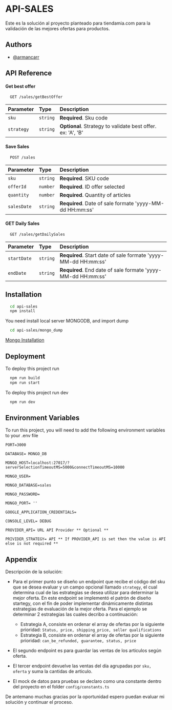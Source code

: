 
# API-SALES

Este es la solución al proyecto planteado para tiendamia.com para la validación de las mejores ofertas para productos.


## Authors

- [@armancarr](https://www.github.com/armancarr)


## API Reference

#### Get best offer

```http
  GET /sales/getBestOffer
```

| Parameter | Type     | Description                |
| :-------- | :------- | :------------------------- |
| `sku`     | `string` | **Required**. Sku code     |
| `strategy`| `string` | **Optional**. Strategy to validate best offer. ex: 'A', 'B'     |

#### Save Sales

```http
  POST /sales
```

| Parameter | Type     | Description                       |
| :-------- | :------- | :-------------------------------- |
| `sku`      | `string` | **Required**. SKU code |
| `offerId`      | `number` | **Required**. ID offer selected |
| `quantity`      | `number` | **Required**. Quantity of articles |
| `salesDate`      | `string` | **Required**. Date of sale formate 'yyyy-MM-dd HH:mm:ss' |

#### GET Daily Sales

```http
  GET /sales/getDailySales
```

| Parameter | Type     | Description                       |
| :-------- | :------- | :-------------------------------- |
| `startDate`      | `string` | **Required**. Start date of sale formate 'yyyy-MM-dd HH:mm:ss' |
| `endDate`      | `string` | **Required**. End date of sale formate 'yyyy-MM-dd HH:mm:ss' |


## Installation


```bash
  cd api-sales
  npm install 
```
You need install local server MONGODB, and import dump 

```bash
  cd api-sales/mongo_dump
```
[Mongo Installation](https://www.mongodb.com/docs/manual/installation/)
    
## Deployment

To deploy this project run

```bash
  npm run build
  npm run start 
```

To deploy this project run dev

```bash
  npm run dev 
```

## Environment Variables

To run this project, you will need to add the following environment variables to your .env file

`PORT=3000`

`DATABASE= MONGO_DB`

`MONGO_HOST=localhost:27017/?serverSelectionTimeoutMS=5000&connectTimeoutMS=10000`

`MONGO_USER= `

`MONGO_DATABASE=sales`

`MONGO_PASSWORD= `

`MONGO_PORT= ''`

`GOOGLE_APPLICATION_CREDENTIALS=`

`CONSOLE_LEVEL= DEBUG`

`PROVIDER_API= URL API Provider ** Optional ** `

`PRIVIDER_STRATEGY= API ** If PROVIDER_API is set then the value is API else is not required ** `
## Appendix

Descripción de la solución: 

- Para el primer punto se diseño un endpoint que recibe el código del sku que se desea evaluar y un campo opcional llamado `strategy`, el cual determina cual de las estrategias se desea utilizar para determinar la mejor oferta. En este endpoint se implementó el patrón de diseño startegy, con el fin de poder implementar dinámicamente distintas estrategias de evaluación de la mejor oferta. Para el ejemplo se determinar 2 estrategias las cuales decribo a continuación: 
    - Estrategia A, consiste en ordenar el array de ofertas por la siguiente prioridad: `Status, price, shipping_price, seller qualifications`
    - Estrategia B,  consiste en ordenar el array de ofertas por la siguiente prioridad: `can_be_refunded, guarantee, status, price`

- El segundo endpoint es para guardar las ventas de los articulos según oferta.

- El tercer endpoint devuelve las ventas del día agrupadas por `sku, oferta` y suma la cantidas de articulo.

- El mock de datos para pruebas se declaro como una constante dentro del proyecto en el folder `config/constants.ts`

De antemano muchas gracias por la oportunidad espero puedan evaluar mi solución y continuar el proceso. 
